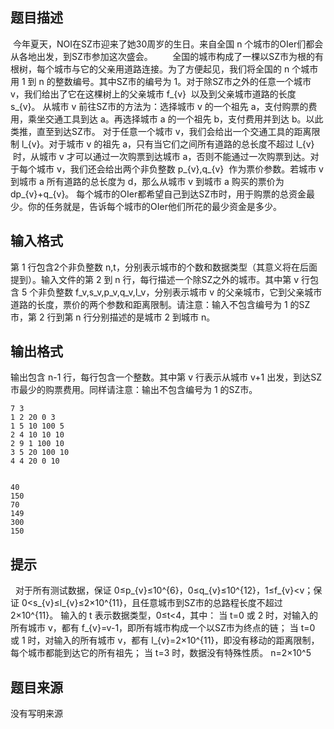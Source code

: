 


## 题目描述
 今年夏天，NOI在SZ市迎来了她30周岁的生日。来自全国 n 个城市的OIer们都会从各地出发，到SZ市参加这次盛会。
       全国的城市构成了一棵以SZ市为根的有根树，每个城市与它的父亲用道路连接。为了方便起见，我们将全国的 n 个城市用 1 到 n 的整数编号。其中SZ市的编号为 1。对于除SZ市之外的任意一个城市 v，我们给出了它在这棵树上的父亲城市 f_{v}  以及到父亲城市道路的长度 s_{v}。
从城市 v 前往SZ市的方法为：选择城市 v 的一个祖先 a，支付购票的费用，乘坐交通工具到达 a。再选择城市 a 的一个祖先 b，支付费用并到达 b。以此类推，直至到达SZ市。
对于任意一个城市 v，我们会给出一个交通工具的距离限制 l_{v}。对于城市 v 的祖先 a，只有当它们之间所有道路的总长度不超过 l_{v}  时，从城市 v 才可以通过一次购票到达城市 a，否则不能通过一次购票到达。对于每个城市 v，我们还会给出两个非负整数 p_{v},q_{v}  作为票价参数。若城市 v 到城市 a 所有道路的总长度为 d，那么从城市 v 到城市 a 购买的票价为 dp_{v}+q_{v}。
每个城市的OIer都希望自己到达SZ市时，用于购票的总资金最少。你的任务就是，告诉每个城市的OIer他们所花的最少资金是多少。
## 输入格式
第 1 行包含2个非负整数 n,t，分别表示城市的个数和数据类型（其意义将在后面提到）。输入文件的第 2 到 n 行，每行描述一个除SZ之外的城市。其中第 v 行包含 5 个非负整数 f_v,s_v,p_v,q_v,l_v，分别表示城市 v 的父亲城市，它到父亲城市道路的长度，票价的两个参数和距离限制。请注意：输入不包含编号为 1 的SZ市，第 2 行到第 n 行分别描述的是城市 2 到城市 n。 
## 输出格式
输出包含 n-1 行，每行包含一个整数。其中第 v 行表示从城市 v+1 出发，到达SZ市最少的购票费用。同样请注意：输出不包含编号为 1 的SZ市。 
 

```input1
7 3
1 2 20 0 3
1 5 10 100 5
2 4 10 10 10
2 9 1 100 10
3 5 20 100 10
4 4 20 0 10

```
```output1
 
40
150
70
149
300
150 
```

## 提示
 
对于所有测试数据，保证 0≤p_{v}≤10^{6}，0≤q_{v}≤10^{12}，1≤f_{v}<v；保证 0<s_{v}≤l_{v}≤2×10^{11}，且任意城市到SZ市的总路程长度不超过 2×10^{11}。
输入的 t 表示数据类型，0≤t<4，其中：
当 t=0 或 2 时，对输入的所有城市 v，都有 f_{v}=v-1，即所有城市构成一个以SZ市为终点的链；
当 t=0 或 1 时，对输入的所有城市 v，都有 l_{v}=2×10^{11}，即没有移动的距离限制，每个城市都能到达它的所有祖先；
当 t=3 时，数据没有特殊性质。
n=2×10^5
## 题目来源
没有写明来源


